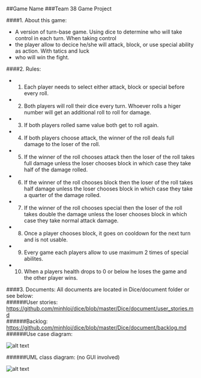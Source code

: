 ##Game Name
###Team 38 Game Project

####1. About this game:
- A version of turn-base game. Using dice to determine who will take control in each turn. When taking control 
- the player allow to decice he/she will attack, block, or use special ability as action. With tatics and luck 
- who will win the fight. 


####2. Rules:

- 1.  Each player needs to select either attack, block or special before every roll.
- 2.  Both players will roll their dice every turn. Whoever rolls a higer number will get an additional roll to roll for damage.
- 3.  If both players rolled same value both get to roll again.
- 4.  If both players choose attack, the winner of the roll deals full damage to the loser of the roll.
- 5.  If the winner of the roll chooses attack then the loser of the roll takes full damage unless the loser chooses block in which case they take half of the damage rolled.
- 6.  If the winner of the roll chooses block then the loser of the roll takes half damage unless the loser chooses block in which case they take a quarter of the damage rolled.
- 7.  If the winner of the roll chooses special then the loser of the roll takes double the damage unless the loser chooses block in which case they take normal attack damage.
- 8.  Once a player chooses block, it goes on cooldown for the next turn and is not usable.
- 9.  Every game each players allow to use maximum 2 times of special abilites.
- 10. When a players health drops to 0 or below he loses the game and the other player wins.

####3. Documents:
All documents are located in Dice/document folder or see below:  
######User stories: https://github.com/minhloi/dice/blob/master/Dice/document/user_stories.md  
######Backlog: https://github.com/minhloi/dice/blob/master/Dice/document/backlog.md
######Use case diagram:  
  
![alt text](https://raw.githubusercontent.com/minhloi/dice/master/Dice/document/use_case_diagram.jpg "Use case diagram")

######UML class diagram: (no GUI involved)

![alt text](https://raw.githubusercontent.com/minhloi/dice/master/Dice/document/UML_diagram_no_gui.png "UML diagram")


